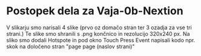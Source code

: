 # Postopek dela za Vaja-0b-Nextion
V slikarju smo narisali 4 slike (prvo oz domačo stran ter 3 ozadja za vse tri strani.)
Te slike smo shranili s .png končnico in rezolucijo 320x240 px.
Na sliko smo dodali Hotspote in pod okno Touch Press Event napisali kodo npr. skok na določeno stran "page page (naslov strani)"

